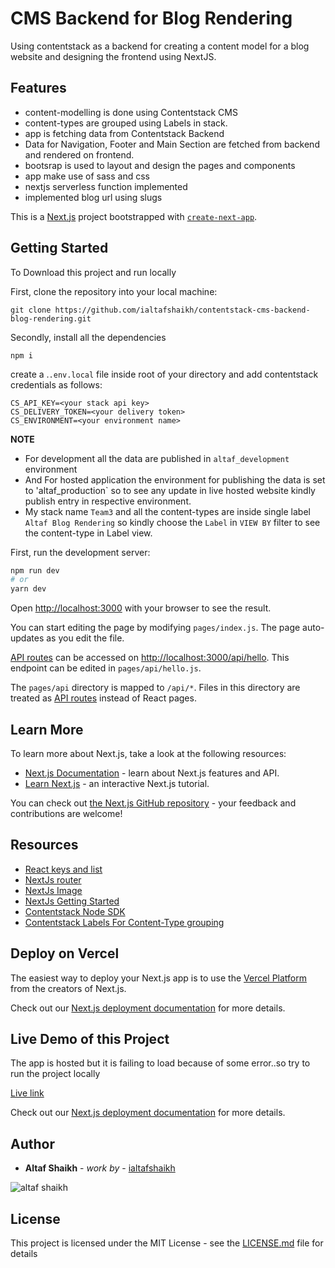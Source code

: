 # CMS Backend for Blog Rendering

Using contentstack as a backend for creating a content model for a blog website and designing the frontend using NextJS.

## Features

- content-modelling is done using Contentstack CMS
- content-types are grouped using Labels in stack.
- app is fetching data from Contentstack Backend
- Data for Navigation, Footer and Main Section are fetched from backend and rendered on frontend.
- bootsrap is used to layout and design the pages and components
- app make use of sass and css
- nextjs serverless function implemented
- implemented blog url using slugs

This is a [Next.js](https://nextjs.org/) project bootstrapped with [`create-next-app`](https://github.com/vercel/next.js/tree/canary/packages/create-next-app).

## Getting Started

To Download this project and run locally

First, clone the repository into your local machine:

```
git clone https://github.com/ialtafshaikh/contentstack-cms-backend-blog-rendering.git
```

Secondly, install all the dependencies

```
npm i
```

create a .`.env.local` file inside root of your directory and add contentstack credentials as follows:

```
CS_API_KEY=<your stack api key>
CS_DELIVERY_TOKEN=<your delivery token>
CS_ENVIRONMENT=<your environment name>
```

**NOTE**

- For development all the data are published in `altaf_development` environment
- And For hosted application the environment for publishing the data is set to 'altaf_production` so to see any update in live hosted website kindly publish entry in respective environment.
- My stack name `Team3` and all the content-types are inside single label `Altaf Blog Rendering` so kindly choose the `Label` in `VIEW BY` filter to see the content-type in Label view.

First, run the development server:

```bash
npm run dev
# or
yarn dev
```

Open [http://localhost:3000](http://localhost:3000) with your browser to see the result.

You can start editing the page by modifying `pages/index.js`. The page auto-updates as you edit the file.

[API routes](https://nextjs.org/docs/api-routes/introduction) can be accessed on [http://localhost:3000/api/hello](http://localhost:3000/api/hello). This endpoint can be edited in `pages/api/hello.js`.

The `pages/api` directory is mapped to `/api/*`. Files in this directory are treated as [API routes](https://nextjs.org/docs/api-routes/introduction) instead of React pages.

## Learn More

To learn more about Next.js, take a look at the following resources:

- [Next.js Documentation](https://nextjs.org/docs) - learn about Next.js features and API.
- [Learn Next.js](https://nextjs.org/learn) - an interactive Next.js tutorial.

You can check out [the Next.js GitHub repository](https://github.com/vercel/next.js/) - your feedback and contributions are welcome!

## Resources

- [React keys and list](https://reactjs.org/docs/lists-and-keys.html)
- [NextJs router](https://nextjs.org/docs/api-reference/next/router)
- [NextJs Image](https://nextjs.org/docs/api-reference/next/image)
- [NextJs Getting Started](https://nextjs.org/docs/getting-started)
- [Contentstack Node SDK](https://www.contentstack.com/docs/developers/nodejs/get-started-with-nodejs-sdk/)
- [Contentstack Labels For Content-Type grouping](https://www.contentstack.com/docs/developers/create-content-types/create-and-apply-labels/)

## Deploy on Vercel

The easiest way to deploy your Next.js app is to use the [Vercel Platform](https://vercel.com/import?utm_medium=default-template&filter=next.js&utm_source=create-next-app&utm_campaign=create-next-app-readme) from the creators of Next.js.

Check out our [Next.js deployment documentation](https://nextjs.org/docs/deployment) for more details.

## Live Demo of this Project

The app is hosted but it is failing to load because of some error..so try to run the project locally

[Live link](https://contentstack-cms-backend-blog-rendering.vercel.app/)

Check out our [Next.js deployment documentation](https://nextjs.org/docs/deployment) for more details.

## Author

- **Altaf Shaikh** - _work by_ - [ialtafshaikh](https://github.com/ialtafshaikh)

![altaf shaikh](https://raw.githubusercontent.com/ialtafshaikh/static-files/master/coollogo_com-327551664.png)

## License

This project is licensed under the MIT License - see the [LICENSE.md](LICENSE.md) file for details
